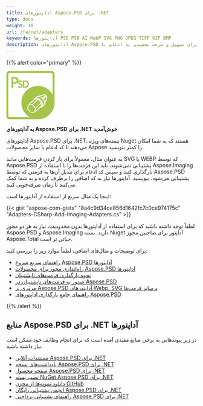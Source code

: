 ```yaml
---
title: آداپتورهای Aspose.PSD برای .NET
type: docs
weight: 10
url: /fa/net/adapters
keywords: آداپتورها PSD PSB AI WebP SVG PNG JPEG TIFF GIF BMP
description: آداپتورهای Aspose.PSD برای تسهیل و سرعت بخشیدن به ادغام با Aspose.Imaging. با این آداپتورها می‌توان به سبک فتوشاپ، فرمت‌های اضافی مانند PSD، PSB، AI، WebP، SVG، PNG، JPEG، TIFF، GIF و BMP را ویرایش کرد. نیازی به نصب Adobe Photoshop یا Illustrator نیست. فقط باید بسته Nuget را به عنوان مرجع اضافه کنید. ادغام بی‌درز با کتابخانه‌های Imaging.
---
```


{{% alert color="primary" %}} 

**![لوگو محصول Aspose.PSD برای .NET](aspose_psd-for-net-adapter.png)**

**به آداپتورهای Aspose.PSD برای .NET خوش‌آمدید**

آداپتورهای Aspose.PSD برای .NET، بسته‌های ویژه Nuget هستند که به شما امکان می‌دهند تا کد ادغام با سایر محصولات Aspose را کمتر بنویسید.

به عنوان مثال، معمولاً برای باز کردن فرمت‌هایی مانند SVG یا WEBP که توسط Aspose.PSD پشتیبانی نمی‌شوند، باید این فرمت‌ها را با استفاده از Aspose.Imaging بارگذاری کنید و سپس کد ادغام برای تبدیل آن‌ها به فرمتی که توسط Aspose.PSD پشتیبانی می‌شود، بنویسید. آداپتورها نیاز به کد اضافی را برطرف کرده و به شما کمک می‌کنند تا زمان صرفه‌جویی کنید.

اینجا یک مثال سریع از استفاده از آداپتورها است:

{{< gist "aspose-com-gists" "8a4c9d34ce856d1642fc7c0ce974175c" "Adapters-CSharp-Add-Imaging-Adapters.cs" >}}

لطفاً توجه داشته باشید که برای استفاده از آداپتورها بدون محدودیت، نیاز به هر دو مجوز Aspose.PSD و Aspose.Imaging دارید. بسته Nuget آداپتور برای صاحبین مجوز Aspose.Total حیاتی تر است.

برای توضیحات و مثال‌های اضافی، لطفاً موارد زیر را بررسی کنید:
- [راهنمای سریع شروع Aspose.PSD آداپتورها](psd/fa/net/adapters/quick-start)
- [راه‌اندازی مجوز برای محصولات Aspose.PSD آداپتورها](psd/fa/net/adapters/license)
- [نحوه بارگذاری فرمت‌های ناپشتیبان](psd/fa/net/adapters/load-unsupported-formats)
- [صدور به فرمت‌های ناپشتیبان در Aspose.PSD](psd/fa/net/adapters/export-to-unsupported-formats)
- [مروری بر Aspose.PSD آداپتورهای Webp، SVG و سایر فرمت‌ها](psd/fa/net/adapters/working-with-webp-svg-formats-overview)
- [راهنمای جامع بارگذاری آداپتورهای Aspose.PSD](psd/fa/net/adapters/full-manual)

{{% /alert %}} 

## **منابع Aspose.PSD برای .NET آداپتورها**

در زیر پیوندهایی به برخی منابع مفیدی آمده است که برای انجام وظایف خود ممکن است نیاز داشته باشید.

- [مستندات آنلاین Aspose.PSD برای .NET](psd/fa/net/adapters)
- [یادداشت‌های نسخه Aspose.PSD برای .NET](psd/fa/net/adapters/release-notes/)
- [صفحه محصول Aspose.PSD برای .NET](https://products.aspose.com/psd/net)
- [نصب بسته NuGet Aspose.PSD برای .NET](https://www.nuget.org/packages/Aspose.PSD.Adapters.Imaging/)
- [دانلود نمونه‌ها از مخزن GitHub](https://github.com/aspose-psd/Aspose.PSD-for-.NET)
- [انجمن پشتیبانی رایگان Aspose.PSD برای .NET](https://forum.aspose.com/c/psd)
- [راهنمای پشتیبانی پرداختی Aspose.PSD برای .NET](https://helpdesk.aspose.com/)
